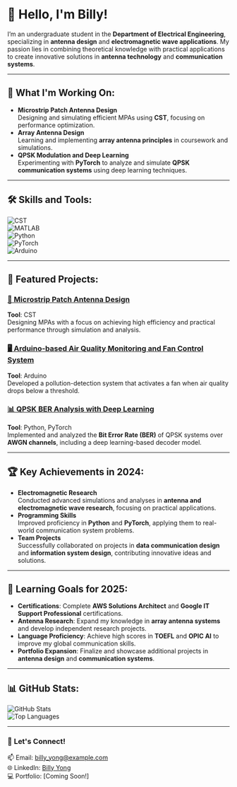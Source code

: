 # 👋 Hello, I'm Billy!  
I’m an undergraduate student in the **Department of Electrical Engineering**, specializing in **antenna design** and **electromagnetic wave applications**. My passion lies in combining theoretical knowledge with practical applications to create innovative solutions in **antenna technology** and **communication systems**.

---

## 🔭 **What I'm Working On:**
- **Microstrip Patch Antenna Design**  
  Designing and simulating efficient MPAs using **CST**, focusing on performance optimization.
- **Array Antenna Design**  
  Learning and implementing **array antenna principles** in coursework and simulations.
- **QPSK Modulation and Deep Learning**  
  Experimenting with **PyTorch** to analyze and simulate **QPSK communication systems** using deep learning techniques.

---

## 🛠 **Skills and Tools:**
![CST](https://img.shields.io/badge/-CST-darkblue?style=flat-square)  
![MATLAB](https://img.shields.io/badge/-MATLAB-0076A8?logo=mathworks&logoColor=white&style=flat-square)  
![Python](https://img.shields.io/badge/-Python-3776AB?logo=python&logoColor=white&style=flat-square)  
![PyTorch](https://img.shields.io/badge/-PyTorch-EE4C2C?logo=pytorch&logoColor=white&style=flat-square)  
![Arduino](https://img.shields.io/badge/-Arduino-00979D?logo=arduino&logoColor=white&style=flat-square)  

---

## 📂 **Featured Projects:**

### [📡 Microstrip Patch Antenna Design](https://github.com/MPA)  
**Tool**: CST  
Designing MPAs with a focus on achieving high efficiency and practical performance through simulation and analysis.

### [🖥 Arduino-based Air Quality Monitoring and Fan Control System](https://github.com/your-arduino-project)  
**Tool**: Arduino  
Developed a pollution-detection system that activates a fan when air quality drops below a threshold.

### [📊 QPSK BER Analysis with Deep Learning](https://github.com/qpsk-project)  
**Tool**: Python, PyTorch  
Implemented and analyzed the **Bit Error Rate (BER)** of QPSK systems over **AWGN channels**, including a deep learning-based decoder model.

---

## 🏆 **Key Achievements in 2024:**
- **Electromagnetic Research**  
  Conducted advanced simulations and analyses in **antenna and electromagnetic wave research**, focusing on practical applications.  
- **Programming Skills**  
  Improved proficiency in **Python** and **PyTorch**, applying them to real-world communication system problems.  
- **Team Projects**  
  Successfully collaborated on projects in **data communication design** and **information system design**, contributing innovative ideas and solutions.  

---

## 🌱 **Learning Goals for 2025:**
- **Certifications**: Complete **AWS Solutions Architect** and **Google IT Support Professional** certifications.  
- **Antenna Research**: Expand my knowledge in **array antenna systems** and develop independent research projects.  
- **Language Proficiency**: Achieve high scores in **TOEFL** and **OPIC AI** to improve my global communication skills.  
- **Portfolio Expansion**: Finalize and showcase additional projects in **antenna design** and **communication systems**.

---

## 📊 **GitHub Stats:**
![GitHub Stats](https://github-readme-stats.vercel.app/api?username=billy-yong&show_icons=true&theme=radical)  
![Top Languages](https://github-readme-stats.vercel.app/api/top-langs/?username=billy-yong&layout=compact&theme=radical)

---

### 🎯 **Let's Connect!**  
📫 Email: billy_yong@example.com  
🌐 LinkedIn: [Billy Yong](https://linkedin.com/in/billy-yong)  
💻 Portfolio: [Coming Soon!]
